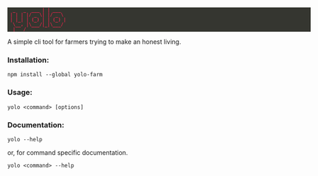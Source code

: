 <pre style='font-family: Monaco, monospace; color: #ED244C; background-color: #353630; font-weight: bold; font-size: 10px; width: 685px;'>
  _   _  ___ | | ___  
 | | | |/ _ \| |/ _ \ 
 | |_| | (_) | | (_) |
  \__, |\___/|_|\___/ 
  |___/
</pre>

A simple cli tool for farmers trying to make an honest living.

### Installation:
```
npm install --global yolo-farm
```

### Usage:
```
yolo <command> [options]
```

### Documentation:
```
yolo --help
```
or, for command specific documentation.
```
yolo <command> --help
```

